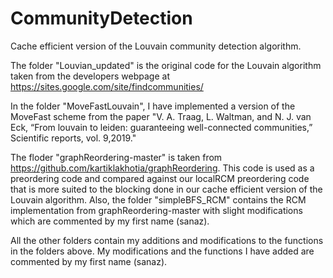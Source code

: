 # CommunityDetection
Cache efficient version of the Louvain community detection algorithm. 

The folder "Louvian_updated" is the original code for the Louvain algorithm taken from the developers webpage at https://sites.google.com/site/findcommunities/

In the folder "MoveFastLouvain", I have implemented a version of the MoveFast scheme from the paper "V. A. Traag, L. Waltman, and N. J. van Eck, “From louvain to leiden:
guaranteeing well-connected communities,” Scientific reports, vol. 9,2019."

The floder "graphReordering-master" is taken from https://github.com/kartiklakhotia/graphReordering. This code is used as a preordering code and compared against
our localRCM preordering code that is more suited to the blocking done in our cache efficient version of the Louvain algorithm. Also, the folder 
"simpleBFS_RCM" contains the RCM implementation from graphReordering-master with slight modifications which are commented by my first name (sanaz). 

All the other folders contain my additions and modifications to the functions in the folders above. My modifications and the functions I have added are
commented by my first name (sanaz). 
